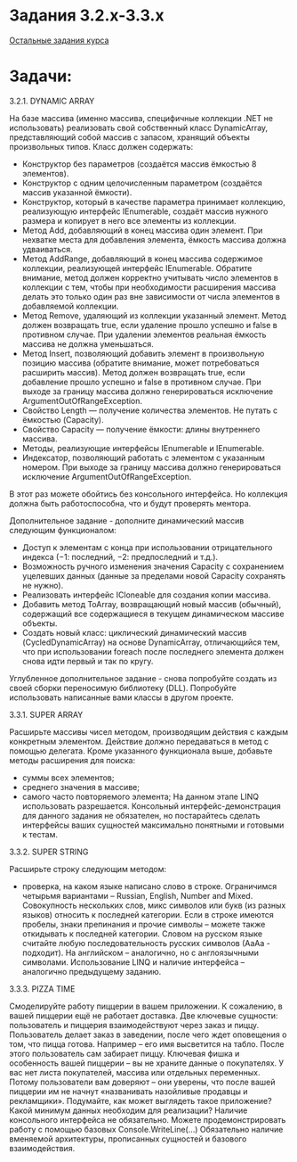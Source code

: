 # Задания 3.2.х-3.3.х

[Остальные задания курса](https://github.com/IgorBrv/xt_net_web "Остальные задания курса")

# Задачи:

3.2.1.	DYNAMIC ARRAY

На базе массива (именно массива, специфичные коллекции .NET не использовать) реализовать свой собственный класс DynamicArray<T>, представляющий собой массив с запасом, хранящий объекты произвольных типов. Класс должен содержать:
- Конструктор без параметров (создаётся массив ёмкостью 8 элементов).
- Конструктор с одним целочисленным параметром (создаётся массив указанной ёмкости).
- Конструктор, который в качестве параметра принимает коллекцию, реализующую интерфейс IEnumerable<T>, создаёт массив нужного размера и копирует в него все элементы из коллекции.
- Метод Add, добавляющий в конец массива один элемент. При нехватке места для добавления элемента, ёмкость массива должна удваиваться.
- Метод AddRange, добавляющий в конец массива содержимое коллекции, реализующей интерфейс IEnumerable<T>. Обратите внимание, метод должен корректно учитывать число элементов в коллекции с тем, чтобы при необходимости расширения массива делать это только один раз вне зависимости от числа элементов в добавляемой коллекции.
- Метод Remove, удаляющий из коллекции указанный элемент. Метод должен возвращать true, если удаление прошло успешно и false в противном случае. При удалении элементов реальная ёмкость массива не должна уменьшаться.
- Метод Insert, позволяющий добавить элемент в произвольную позицию массива (обратите внимание, может потребоваться расширить массив). Метод должен возвращать true, если добавление прошло успешно и false в противном случае. При выходе за границу массива должно генерироваться исключение ArgumentOutOfRangeException.
- Свойство Length — получение количества элементов. Не путать с ёмкостью (Capacity).
- Свойство Capacity — получение ёмкости: длины внутреннего массива.
- Методы, реализующие интерфейсы IEnumerable и IEnumerable<T>.
- Индексатор, позволяющий работать с элементом с указанным номером. При выходе за границу массива должно генерироваться исключение ArgumentOutOfRangeException. 

В этот раз можете обойтись без консольного интерфейса. Но коллекция должна быть работоспособна, что и будут проверять ментора.

Дополнительное задание - дополните динамический массив следующим функционалом:

- Доступ к элементам с конца при использовании отрицательного индекса (−1: последний, −2: предпоследний и т.д.).
- Возможность ручного изменения значения Capacity с сохранением уцелевших данных (данные за пределами новой Capacity сохранять не нужно).
- Реализовать интерфейс ICloneable для создания копии массива.
- Добавить метод ToArray, возвращающий новый массив (обычный), содержащий все содержащиеся в текущем динамическом массиве объекты.
- Создать новый класс: циклический динамический массив (CycledDynamicArray) на основе DynamicArray, отличающийся тем, что при использовании foreach после последнего элемента должен снова идти первый и так по кругу.

Углубленное дополнительное задание - снова попробуйте создать из своей сборки переносимую библиотеку (DLL). Попробуйте использовать написанные вами классы в другом проекте.

3.3.1.	SUPER ARRAY

Расширьте массивы чисел методом, производящим действия с каждым конкретным элементом. Действие должно передаваться в метод с помощью делегата.
Кроме указанного функционала выше, добавьте методы расширения для поиска:
- суммы всех элементов;
- среднего значения в массиве;
- самого часто повторяемого элемента;
На данном этапе LINQ использовать разрешается.
Консольный интерфейс-демонстрация для данного задания не обязателен, но постарайтесь сделать интерфейсы ваших сущностей максимально понятными и готовыми к тестам.

3.3.2.	SUPER STRING

Расширьте строку следующим методом:
- проверка, на каком языке написано слово в строке. Ограничимся четырьмя вариантами – Russian, English, Number and Mixed. Совокупность нескольких слов, микс символов или букв (из разных языков) относить к последней категории. Если в строке имеются пробелы, знаки препинания и прочие символы – можете также откидывать к последней категории. Словом на русском языке считайте любую последовательность русских символов (АаАа - подходит). На английском – аналогично, но с англоязычными символами.
Использование LINQ и наличие интерфейса – аналогично предыдущему заданию.

3.3.3.	PIZZA TIME

Смоделируйте работу пиццерии в вашем приложении.
К сожалению, в вашей пиццерии ещё не работает доставка.
Две ключевые сущности: пользователь и пиццерия взаимодействуют через заказ и пиццу. Пользователь делает заказ в заведении, после чего ждет оповещения о том, что пицца готова. Например – его имя высветится на табло. После этого пользователь сам забирает пиццу.
Ключевая фишка и особенность вашей пиццерии – вы не храните данные о покупателях. У вас нет листа покупателей, массива или отдельных переменных. Потому пользователи вам доверяют – они уверены, что после вашей пиццерии им не начнут «названивать назойливые продавцы и рекламщики».
Подумайте, как может выглядеть такое приложение? Какой минимум данных необходим для реализации?
Наличие консольного интерфейса не обязательно. Можете продемонстрировать работу с помощью базовых Console.WriteLine(…)
Обязательно наличие вменяемой архитектуры, прописанных сущностей и базового взаимодействия.